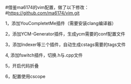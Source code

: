 #借鉴ma6174的vim配置，做了以下修改：
#https://github.com/ma6174/vim.git

1，添加YouCompletetMe插件（需要安装clang编译器）

2，添加YCM-Generator插件，生成ycm需要的conf配置文件

3，添加Indexer等三个插件，自动生成cstags需要的tags文件

4, 添加fswitch插件，切换.h与.cpp文件

5，开启代码折叠

6，配置使用cscope
